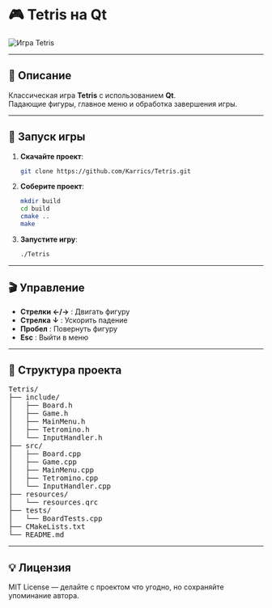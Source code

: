 # 🎮 Tetris на Qt

![Игра Tetris](https://avatars.mds.yandex.net/i?id=64a83fc24ddecbd524de22a0e08b54b1_l-4554202-images-thumbs&n=13)  

---

## 📌 Описание 

Классическая игра **Tetris** с использованием **Qt**.  
Падающие фигуры, главное меню и обработка завершения игры.

---

## 🚀 Запуск игры

1. **Скачайте проект**:
    ```bash
    git clone https://github.com/Karrics/Tetris.git

2. **Соберите проект**:
    ```bash
    mkdir build
    cd build
    cmake ..
    make

3. **Запустите игру**:
    ```bash
    ./Tetris

---

## 🎬 Управление

- **Стрелки ←/→** : Двигать фигуру
- **Стрелка ↓** : Ускорить падение
- **Пробел** : Повернуть фигуру
- **Esc** : Выйти в меню

---

## 📂 Структура проекта

<pre>
Tetris/
├── include/
│   ├── Board.h
│   ├── Game.h
│   ├── MainMenu.h
│   ├── Tetromino.h
│   └── InputHandler.h
├── src/
│   ├── Board.cpp
│   ├── Game.cpp
│   ├── MainMenu.cpp
│   ├── Tetromino.cpp
│   └── InputHandler.cpp
├── resources/
│   └── resources.qrc
├── tests/
│   └── BoardTests.cpp
├── CMakeLists.txt
└── README.md
</pre>    

---

## 💡 Лицензия

MIT License — делайте с проектом что угодно, но сохраняйте упоминание автора.